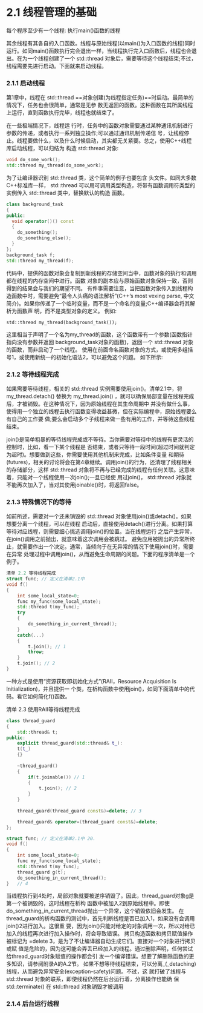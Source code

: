 # 2.1 线程管理的基础

每个程序至少有一个线程:
执行main()函数的线程

其余线程有其各自的入口函数。线程与原始线程(以main()为入口函数的线程)同时运行。如同main()函数执行完会退出一样，当线程执行完入口函数后，线程也会退出。在为一个线程创建了一个 std::thread 对象后，需要等待这个线程结束;不过，线程需要先进行启动。下面就来启动线程。

### 2.1.1 启动线程

第1章中，线程在 std::thread ==对象创建(为线程指定任务)==时启动。最简单的情况下，任务也会很简单，通常是无参 数无返回的函数。这种函数在其所属线程上运行，直到函数执行完毕，线程也就结束了。

在一些极端情况下，线程运 行时，任务中的函数对象需要通过某种通讯机制进行参数的传递，或者执行一系列独立操作;可以通过通讯机制传递信 号，让线程停止。线程要做什么，以及什么时候启动，其实都无关紧要。总之，使用C++线程库启动线程，可以归结为 构造 std::thread 对象:

```cpp
void do_some_work();
std::thread my_thread(do_some_work);
```

为了让编译器识别 std::thread 类，这个简单的例子也要包含 <thread> 头文件。如同大多数C++标准库一样， std::thread 可以用可调用类型构造，将带有函数调用符类型的实例传入 std::thread 类中，替换默认的构造 函数。
  
```cpp
class background_task
{
public:
  void operator()() const
  {
    do_something();
    do_something_else();
  }
};
background_task f;
std::thread my_thread(f);
```

代码中，提供的函数对象会复制到新线程的存储空间当中，函数对象的执行和调用都在线程的内存空间中进行。函数
对象的副本应与原始函数对象保持一致，否则得到的结果会与我们的期望不同。
有件事需要注意，当把函数对象传入到线程构造函数中时，需要避免“最令人头痛的语法解析”(C++’s most
vexing parse, 中文简介)。如果你传递了一个临时变量，而不是一个命名的变量;C++编译器会将其解析为函数声 明，而不是类型对象的定义。
例如:

`std::thread my_thread(background_task());`
 
这里相当于声明了一个名为my_thread的函数，这个函数带有一个参数(函数指针指向没有参数并返回
background_task对象的函数)，返回一个 std::thread 对象的函数，而非启动了一个线程。 使用在前面命名函数对象的方式，或使用多组括号1，或使用新统一的初始化语法2，可以避免这个问题。 如下所示:

### 2.1.2 等待线程完成

如果需要等待线程，相关的 std::thread 实例需要使用join()。清单2.1中，将 my_thread.detach() 替换为 my_thread.join() ，就可以确保局部变量在线程完成后，才被销毁。在这种情况下，因为原始线程在其生命周期中 并没有做什么事，使得用一个独立的线程去执行函数变得收益甚微，但在实际编程中，原始线程要么有自己的工作要 做;要么会启动多个子线程来做一些有用的工作，并等待这些线程结束。

join()是简单粗暴的等待线程完成或不等待。当你需要对等待中的线程有更灵活的控制时，比如，看一下某个线程是 否结束，或者只等待一段时间(超过时间就判定为超时)。想要做到这些，你需要使用其他机制来完成，比如条件变量 和期待(futures)，相关的讨论将会在第4章继续。调用join()的行为，还清理了线程相关的存储部分，这样 std::thread 对象将不再与已经完成的线程有任何关联。这意味着，只能对一个线程使用一次join();一旦已经使 用过join()， std::thread 对象就不能再次加入了，当对其使用joinable()时，将返回false。

### 2.1.3 特殊情况下的等待

如前所述，需要对一个还未销毁的 std::thread 对象使用join()或detach()。如果想要分离一个线程，可以在线程 启动后，直接使用detach()进行分离。如果打算等待对应线程，则需要细心挑选调用join()的位置。当在线程运行 之后产生异常，在join()调用之前抛出，就意味着这次调用会被跳过。
避免应用被抛出的异常所终止，就需要作出一个决定。通常，当倾向于在无异常的情况下使用join()时，需要在异常 处理过程中调用join()，从而避免生命周期的问题。下面的程序清单是一个例子。

```cpp
清单 2.2 等待线程完成
struct func; // 定义在清单2.1中
void f()
{
    int some_local_state=0;
    func my_func(some_local_state);
    std::thread t(my_func);
    try
    {
        do_something_in_current_thread();
    }
    catch(...)
    {
        t.join(); // 1
        throw;
    }
    t.join(); // 2
}
```

一种方式是使用“资源获取即初始化方式”(RAII，Resource Acquisition Is Initialization)，并且提供一 个类，在析构函数中使用join()，如同下面清单中的代码。看它如何简化f()函数。

清单 2.3 使用RAII等待线程完成

```cpp
class thread_guard
{
    std::thread& t;
public:
    explicit thread_guard(std::thread& t_):
    t(t_)
    {}
    
    ~thread_guard()
    {
        if(t.joinable()) // 1
        {
            t.join(); // 2
        }
    }
    
    thread_guard(thread_guard const&)=delete; // 3

    thread_guard& operator=(thread_guard const&)=delete;
};

struct func; // 定义在清单2.1中 20.
void f()
{
    int some_local_state=0;
    func my_func(some_local_state);
    std::thread t(my_func);
    thread_guard g(t);
    do_something_in_current_thread();
}   // 4
```

当线程执行到4处时，局部对象就要被逆序销毁了。因此，thread_guard对象g是第一个被销毁的，这时线程在析构 函数中被加入2到原始线程中。即使do_something_in_current_thread抛出一个异常，这个销毁依旧会发生。
在thread_guard的析构函数的测试中，首先判断线程是否已加入1，如果没有会调用join()2进行加入。这很重 要，因为join()只能对给定的对象调用一次，所以对给已加入的线程再次进行加入操作时，将会导致错误。
拷贝构造函数和拷贝赋值操作被标记为 =delete 3，是为了不让编译器自动生成它们。直接对一个对象进行拷贝或赋 值是危险的，因为这可能会弄丢已经加入的线程。通过删除声明，任何尝试给thread_guard对象赋值的操作都会引 发一个编译错误。想要了解删除函数的更多知识，请参阅附录A的A.2节。
如果不想等待线程结束，可以分离_(_detaching)线程，从而避免异常安全(exception-safety)问题。不过，这 就打破了线程与 std::thread 对象的联系，即使线程仍然在后台运行着，分离操作也能确
保 std::terminate() 在 std::thread 对象销毁才被调用

### 2.1.4 后台运行线程


